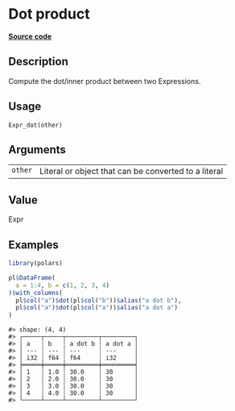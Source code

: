 

# Dot product

[**Source code**](https://github.com/pola-rs/r-polars/tree/1fd6c01b862685c50e295d9b2ef690a69c3a7963/R/expr__expr.R#L1366)

## Description

Compute the dot/inner product between two Expressions.

## Usage

<pre><code class='language-R'>Expr_dot(other)
</code></pre>

## Arguments

<table>
<tr>
<td style="white-space: nowrap; font-family: monospace; vertical-align: top">
<code id="Expr_dot_:_other">other</code>
</td>
<td>
Literal or object that can be converted to a literal
</td>
</tr>
</table>

## Value

Expr

## Examples

``` r
library(polars)

pl$DataFrame(
  a = 1:4, b = c(1, 2, 3, 4)
)$with_columns(
  pl$col("a")$dot(pl$col("b"))$alias("a dot b"),
  pl$col("a")$dot(pl$col("a"))$alias("a dot a")
)
```

    #> shape: (4, 4)
    #> ┌─────┬─────┬─────────┬─────────┐
    #> │ a   ┆ b   ┆ a dot b ┆ a dot a │
    #> │ --- ┆ --- ┆ ---     ┆ ---     │
    #> │ i32 ┆ f64 ┆ f64     ┆ i32     │
    #> ╞═════╪═════╪═════════╪═════════╡
    #> │ 1   ┆ 1.0 ┆ 30.0    ┆ 30      │
    #> │ 2   ┆ 2.0 ┆ 30.0    ┆ 30      │
    #> │ 3   ┆ 3.0 ┆ 30.0    ┆ 30      │
    #> │ 4   ┆ 4.0 ┆ 30.0    ┆ 30      │
    #> └─────┴─────┴─────────┴─────────┘
